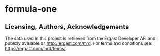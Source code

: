 # formula-one

## Licensing, Authors, Acknowledgements
The data used in this project is retrieved from the Ergast Developer API and publicly available on http://ergast.com/mrd. For terms and conditions see: https://ergast.com/mrd/terms/.